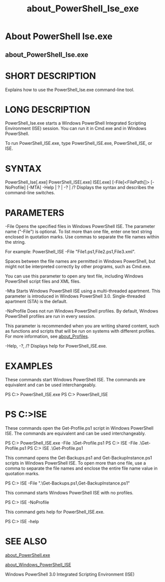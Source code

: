 ﻿---
ms.date:  06/09/2017
schema:  2.0.0
locale:  en-us
keywords:  powershell,cmdlet
title:  about_PowerShell_Ise_exe
---
# About PowerShell Ise.exe

## about_PowerShell_Ise.exe


# SHORT DESCRIPTION

Explains how to use the PowerShell_Ise.exe command-line tool.

# LONG DESCRIPTION

PowerShell_Ise.exe starts a Windows PowerShell Integrated
Scripting Environment (ISE) session. You can run it in Cmd.exe
and in Windows PowerShell.

To run PowerShell_ISE.exe, type PowerShell_ISE.exe, PowerShell_ISE,
or ISE.

# SYNTAX

PowerShell_Ise[.exe]
PowerShell_ISE[.exe]
ISE[.exe]
[-File]<FilePath[]> [-NoProfile] [-MTA]
-Help | ? | -? | /?
Displays the syntax and describes the command-line switches.

# PARAMETERS

-File
Opens the specified files in Windows PowerShell ISE. The
parameter name ("-File") is optional. To list more than one
file, enter one text string enclosed in quotation marks. Use
commas to separate the file names within the string.

For example:
PowerShell_ISE -File "File1.ps1,File2.ps1,File3.xml".

Spaces between the file names are permitted in Windows PowerShell,
but might not be interpreted correctly by other programs, such as
Cmd.exe.

You can use this parameter to open any text file, including Windows
PowerShell script files and XML files.

-Mta
Starts Windows PowerShell ISE using a multi-threaded apartment. This
parameter is introduced in Windows PowerShell 3.0. Single-threaded
apartment (STA) is the default.

-NoProfile
Does not run Windows PowerShell profiles. By default, Windows PowerShell
profiles are run in every session.

This parameter is recommended when you are writing shared content, such as
functions and scripts that will be run on systems with different profiles.
For more information, see [about_Profiles](about_Profiles.md).

-Help, -?, /?
Displays help for PowerShell_ISE.exe.

# EXAMPLES

These commands start Windows PowerShell ISE. The commands are equivalent
and can be used interchangeably.

PS C:> PowerShell_ISE.exe
PS C:> PowerShell_ISE

# PS C:>ISE


These commands open the Get-Profile.ps1 script in Windows PowerShell ISE.
The commands are equivalent and can be used interchangeably.

PS C:> PowerShell_ISE.exe -File .\Get-Profile.ps1
PS C:> ISE -File .\Get-Profile.ps1
PS C:> ISE .\Get-Profile.ps1

This command opens the Get-Backups.ps1 and Get-BackupInstance.ps1 scripts
in Windows PowerShell ISE. To open more than one file, use a comma to
separate the file names and enclose the entire file name value in quotation
marks.

PS C:> ISE -File ".\Get-Backups.ps1,Get-BackupInstance.ps1"

This command starts Windows PowerShell ISE with no profiles.

PS C:> ISE -NoProfile

This command gets help for PowerShell_ISE.exe.

PS C:> ISE -help

# SEE ALSO

[about_PowerShell.exe](about_PowerShell_exe.md)

[about_Windows_PowerShell_ISE](about_Windows_PowerShell_ISE.md)

Windows PowerShell 3.0 Integrated Scripting Environment (ISE)